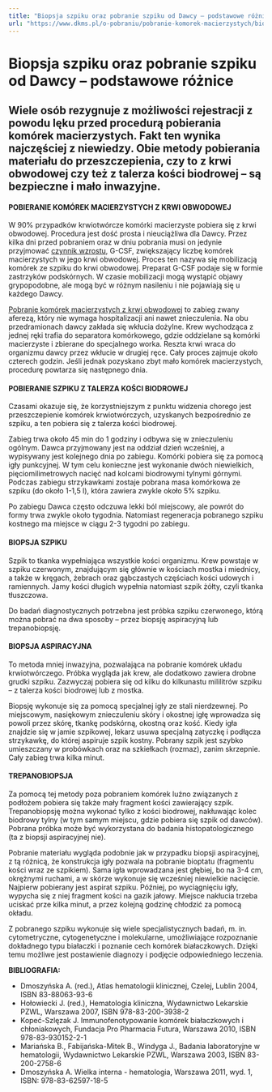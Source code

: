 ```yaml
---
title: "Biopsja szpiku oraz pobranie szpiku od Dawcy – podstawowe różnice"
url: "https://www.dkms.pl/o-pobraniu/pobranie-komorek-macierzystych/biopsja-szpiku-oraz-pobranie-szpiku-od-dawcy-podstawowe-roznice"
---
```


# Biopsja szpiku oraz pobranie szpiku od Dawcy – podstawowe różnice

## Wiele osób rezygnuje z możliwości rejestracji z powodu lęku przed procedurą pobierania komórek macierzystych. Fakt ten wynika najczęściej z niewiedzy. Obie metody pobierania materiału do przeszczepienia, czy to z krwi obwodowej czy też  z talerza kości biodrowej – są bezpieczne i mało inwazyjne.

#### POBIERANIE KOMÓREK MACIERZYSTYCH Z KRWI OBWODOWEJ


W 90% przypadków krwiotwórcze komórki macierzyste pobiera się z krwi obwodowej. Procedura jest dość prosta i nieuciążliwa dla Dawcy. Przez kilka dni przed pobraniem oraz w dniu pobrania musi on jedynie przyjmować [czynnik wzrostu](/o-pobraniu/pobranie-komorek-macierzystych/czynnik-wzrostu-czym-jest-jak-go-podawac "Czynnik wzrostu – czym jest? Jak go podawać?"), G\-CSF, zwiększający liczbę komórek macierzystych w jego krwi obwodowej. Proces ten nazywa się mobilizacją komórek ze szpiku do krwi obwodowej. Preparat G\-CSF podaje się w formie zastrzyków podskórnych. W czasie mobilizacji mogą wystąpić objawy grypopodobne, ale mogą być w różnym nasileniu i nie pojawiają się u każdego Dawcy.


[Pobranie komórek macierzystych z krwi obwodowej](/o-pobraniu/pobranie-komorek-macierzystych/pobranie-komorek-macierzystych-z-krwi-obwodowej "Pobranie komórek macierzystych z krwi obwodowej") to zabieg zwany aferezą, który nie wymaga hospitalizacji ani nawet znieczulenia. Na obu przedramionach dawcy zakłada się wkłucia dożylne. Krew wychodząca z jednej ręki trafia do separatora komórkowego, gdzie oddzielane są komórki macierzyste i zbierane do specjalnego worka. Reszta krwi wraca do organizmu dawcy przez wkłucie w drugiej ręce. Cały proces zajmuje około czterech godzin. Jeśli jednak pozyskano zbyt mało komórek macierzystych, procedurę powtarza się następnego dnia.


#### POBIERANIE SZPIKU Z TALERZA KOŚCI BIODROWEJ


Czasami okazuje się, że korzystniejszym z punktu widzenia chorego jest przeszczepienie komórek krwiotwórczych, uzyskanych bezpośrednio ze szpiku, a ten pobiera się z talerza kości biodrowej.


Zabieg trwa około 45 min do 1 godziny i odbywa się w znieczuleniu ogólnym. Dawca przyjmowany jest na oddział dzień wcześniej, a wypisywany jest kolejnego dnia po zabiegu. Komórki pobiera się za pomocą igły punkcyjnej. W tym celu konieczne jest wykonanie dwóch niewielkich, pięciomilimetrowych nacięć nad kolcami biodrowymi tylnymi górnymi. Podczas zabiegu strzykawkami zostaje pobrana masa komórkowa ze szpiku (do około 1\-1,5 l), która zawiera zwykle około 5% szpiku.


Po zabiegu Dawca często odczuwa lekki ból miejscowy, ale powrót do formy trwa zwykle około tygodnia. Natomiast regeneracja pobranego szpiku kostnego ma miejsce w ciągu 2\-3 tygodni po zabiegu.


#### BIOPSJA SZPIKU


Szpik to tkanka wypełniająca wszystkie kości organizmu. Krew powstaje w szpiku czerwonym, znajdującym się głównie w kościach mostka i miednicy, a także w kręgach, żebrach oraz gąbczastych częściach kości udowych i ramiennych. Jamy kości długich wypełnia natomiast szpik żółty, czyli tkanka tłuszczowa.


Do badań diagnostycznych potrzebna jest próbka szpiku czerwonego, którą można pobrać na dwa sposoby – przez biopsję aspiracyjną lub trepanobiopsję.


#### BIOPSJA ASPIRACYJNA


To metoda mniej inwazyjna, pozwalająca na pobranie komórek układu krwiotwórczego. Próbka wygląda jak krew, ale dodatkowo zawiera drobne grudki szpiku. Zazwyczaj pobiera się od kilku do kilkunastu mililitrów szpiku – z talerza kości biodrowej lub z mostka.


Biopsję wykonuje się za pomocą specjalnej igły ze stali nierdzewnej. Po miejscowym, nasiękowym znieczuleniu skóry i okostnej igłę wprowadza się powoli przez skórę, tkankę podskórną, okostną oraz kość. Kiedy igła znajdzie się w jamie szpikowej, lekarz usuwa specjalną zatyczkę i podłącza strzykawkę, do której aspiruje szpik kostny. Pobrany szpik jest szybko umieszczany w probówkach oraz na szkiełkach (rozmaz), zanim skrzepnie. Cały zabieg trwa kilka minut.


#### TREPANOBIOPSJA


Za pomocą tej metody poza pobraniem komórek luźno związanych z podłożem pobiera się także mały fragment kości zawierający szpik. Trepanobiopsję można wykonać tylko z kości biodrowej, nakłuwając kolec biodrowy tylny (w tym samym miejscu, gdzie pobiera się szpik od dawców). Pobrana próbka może być wykorzystana do badania histopatologicznego (ta z biopsji aspiracyjnej nie).


Pobranie materiału wygląda podobnie jak w przypadku biopsji aspiracyjnej, z tą różnicą, że konstrukcja igły pozwala na pobranie bioptatu (fragmentu kości wraz ze szpikiem). Sama igła wprowadzana jest głębiej, bo na 3\-4 cm, okrężnymi ruchami, a w skórze wykonuje się wcześniej niewielkie nacięcie. Najpierw pobierany jest aspirat szpiku. Później, po wyciągnięciu igły, wypycha się z niej fragment kości na gazik jałowy. Miejsce nakłucia trzeba uciskać prze kilka minut, a przez kolejną godzinę chłodzić za pomocą okładu.


Z pobranego szpiku wykonuje się wiele specjalistycznych badań, m. in. cytometryczne, cytogenetyczne i molekularne, umożliwiające rozpoznanie dokładnego typu białaczki i poznanie cech komórek białaczkowych. Dzięki temu możliwe jest postawienie diagnozy i podjęcie odpowiedniego leczenia.


**BIBLIOGRAFIA:**


* Dmoszyńska A. (red.), Atlas hematologii klinicznej, Czelej, Lublin 2004, ISBN 83\-88063\-93\-6
* Hołowiecki J. (red.), Hematologia kliniczna, Wydawnictwo Lekarskie PZWL, Warszawa 2007, ISBN 978\-83\-200\-3938\-2
* Kopeć\-Szlęzak J. Immunofenotypowanie komórek białaczkowych i chłoniakowych, Fundacja Pro Pharmacia Futura, Warszawa 2010, ISBN 978\-83\-930152\-2\-1
* Mariańska B., Fabijańska\-Mitek B., Windyga J., Badania laboratoryjne w hematologii, Wydawnictwo Lekarskie PZWL, Warszawa 2003, ISBN 83\-200\-2758\-6
* Dmoszyńska A. Wielka interna \- hematologia, Warszawa 2011, wyd. 1, ISBN: 978\-83\-62597\-18\-5

